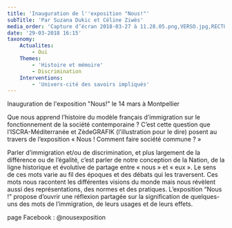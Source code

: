 ```yaml
---
title: 'Inauguration de l''exposition "Nous!"'
subTitle: 'Par Suzana Dukic et Céline Ziwès'
media_order: 'Capture d’écran 2018-03-27 à 11.28.05.png,VERSO.jpg,RECTO.jpg'
date: '29-03-2018 16:15'
taxonomy:
    Actualites:
        - Oui
    Themes:
        - 'Histoire et mémoire'
        - Discrimination
    Interventions:
        - 'Univers-cité des savoirs impliqués'
---
```


Inauguration de l'exposition "Nous!" le 14 mars à Montpellier

Que nous apprend l’histoire du modèle français d’immigration sur le fonctionnement de la société contemporaine ?
C’est cette question que l’ISCRA-Méditerranée et ZèdeGRAFIK (l’illustration pour le dire) posent au travers de l’exposition « Nous ! Comment faire société commune ? »

Parler d’immigration et/ou de discrimination, et plus largement de la différence ou de l’égalité, c’est parler de notre conception de la Nation, de la ligne historique et évolutive de partage entre « nous » et « eux ». Le sens de ces mots varie au fil des époques et des débats qui les traversent. Ces mots nous racontent les différentes visions du monde mais nous révèlent aussi des représentations, des normes et des pratiques. L’exposition “Nous !” propose d’ouvrir une réflexion partagée sur la signification de quelques-uns des mots de l’immigration, de leurs usages et de leurs effets.

page Facebook : @nousexposition
